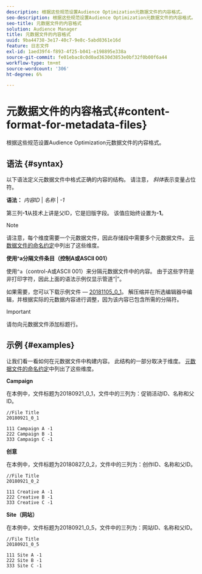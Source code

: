 ```yaml
---
description: 根据这些规范设置Audience Optimization元数据文件的内容格式。
seo-description: 根据这些规范设置Audience Optimization元数据文件的内容格式。
seo-title: 元数据文件的内容格式
solution: Audience Manager
title: 元数据文件的内容格式
uuid: 9ba44738-3e17-40c7-9e8c-5abd8361e16d
feature: 日志文件
exl-id: 1aed39f4-f893-4f25-b041-e198895e338a
source-git-commit: fe01ebac8c0d0ad3630d3853e0bf32f0b00f6a44
workflow-type: tm+mt
source-wordcount: '306'
ht-degree: 6%

---
```


# 元数据文件的内容格式{#content-format-for-metadata-files}

根据这些规范设置Audience Optimization元数据文件的内容格式。

## 语法 {#syntax}

以下语法定义元数据文件中格式正确的内容的结构。 请注意， *斜体*&#x200B;表示变量占位符。

**语法：**  *内容ID*  |  *名称*  |  *-1*

<!--In the contents syntax, you'll notice a parent ID variable. Don't confuse it with the parent ID used in the [metadata file name](../../../reporting/audience-optimization-reports/metadata-files-intro/metadata-file-names.md). These 2 variables seem similar, but they represent different things. In the file name, the parent ID corresponds to a category like "campaign" (ID 1), "placement" (ID 3), or "tactic" (ID 9), etc. In the file body:-->

第三列&#x200B;**-1**&#x200B;从技术上讲是父ID，它是旧版字段。 该值应始终设置为&#x200B;**-1**。

>[!NOTE]
>
>请注意，每个维度需要一个元数据文件，因此存储段中需要多个元数据文件。 [元数据文件的命名约定](../../../reporting/audience-optimization-reports/metadata-files-intro/metadata-file-names.md#child-dimension)中列出了这些维度。

**使用^a分隔文件条目（控制A或ASCII 001）**

使用`^a`（control-A或ASCII 001）来分隔元数据文件中的内容。 由于这些字符是非打印字符，因此上面的语法示例仅显示管道“|”。

如果需要，您可以下载示例文件 — [20181105_0_1](assets/20181105_0_1.zip)。 解压缩并在所选编辑器中编辑，并根据实际的元数据内容进行调整，因为该内容已包含所需的分隔符。

>[!IMPORTANT]
>
>请勿向元数据文件添加标题行。

## 示例 {#examples}

让我们看一看如何在元数据文件中构建内容。 此结构的一部分取决于维度。 [元数据文件的命名约定](../../../reporting/audience-optimization-reports/metadata-files-intro/metadata-file-names.md#child-dimension)中列出了这些维度。

**Campaign**

在本例中，文件标题为20180921_0_1，文件中的三列为：促销活动ID、名称和父ID。

<!--Let's say you want to populate the creative drop down menu with creative names from a particular campaign. In this case, your metadata file name would include ID 1 (campaign) and ID 2 (creative). Following the content syntax, your metadata file would contain the creative ID, creative name, and actual campaign ID.-->

```
//File Title
20180921_0_1

111 Campaign A -1
222 Campaign B -1
333 Campaign C -1
```

**创意**

在本例中，文件标题为20180827_0_2，文件中的三列为：创作ID、名称和父ID。

```
//File Title
20180921_0_2

111 Creative A -1
222 Creative B -1
333 Creative C -1
```

**Site（网站）**

在本例中，文件标题为20180921_0_5，文件中的三列为：网站ID、名称和父ID。

```
//File Title
20180921_0_5

111 Site A -1
222 Site B -1
333 Site C -1
```
